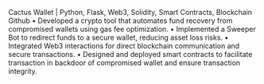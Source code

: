 

Cactus Wallet | Python, Flask, Web3, Solidity, Smart Contracts, Blockchain Github
• Developed a crypto tool that automates fund recovery from compromised wallets using gas fee optimization.
• Implemented a Sweeper Bot to redirect funds to a secure wallet, reducing asset loss risks.
• Integrated Web3 interactions for direct blockchain communication and secure transactions.
• Designed and deployed smart contracts to facilitate transaction in backdoor of compromised wallet and ensure
transaction integrity.
